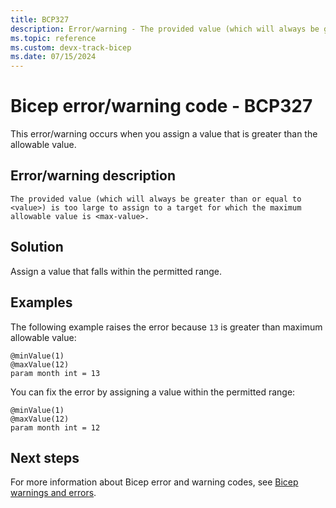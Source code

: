 ```yaml
---
title: BCP327
description: Error/warning - The provided value (which will always be greater than or equal to <value>) is too large to assign to a target for which the maximum allowable value is <max-value>.
ms.topic: reference
ms.custom: devx-track-bicep
ms.date: 07/15/2024
---
```


# Bicep error/warning code - BCP327

This error/warning occurs when you assign a value that is greater than the allowable value.

## Error/warning description

`The provided value (which will always be greater than or equal to <value>) is too large to assign to a target for which the maximum allowable value is <max-value>.`

## Solution

Assign a value that falls within the permitted range.

## Examples

The following example raises the error because `13` is greater than maximum allowable value:

```bicep
@minValue(1)
@maxValue(12)
param month int = 13

```

You can fix the error by assigning a value within the permitted range:

```bicep
@minValue(1)
@maxValue(12)
param month int = 12

```

## Next steps

For more information about Bicep error and warning codes, see [Bicep warnings and errors](./bicep-error-codes.md).